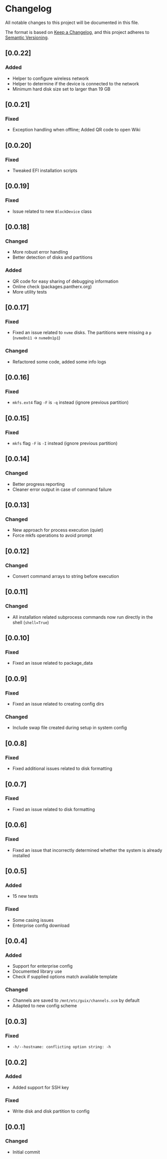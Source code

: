# Changelog

All notable changes to this project will be documented in this file.

The format is based on [Keep a Changelog](https://keepachangelog.com/en/1.0.0/),
and this project adheres to [Semantic Versioning](https://semver.org/spec/v2.0.0.html).

## [0.0.22]

### Added

- Helper to configure wireless network
- Helper to determine if the device is connected to the network
- Minimum hard disk size set to larger than 19 GB

## [0.0.21]

### Fixed

- Exception handling when offline; Added QR code to open Wiki

## [0.0.20]

### Fixed

- Tweaked EFI installation scripts

## [0.0.19]

### Fixed

- Issue related to new `BlockDevice` class

## [0.0.18]

### Changed

- More robust error handling
- Better detection of disks and partitions

### Added

- QR code for easy sharing of debugging information
- Online check (packages.pantherx.org)
- More utility tests

## [0.0.17]

### Fixed

- Fixed an issue related to `nvme` disks. The partitions were missing a `p` (`nvme0n11` -> `nvme0n1p1`)

### Changed

- Refactored some code, added some info logs

## [0.0.16]

### Fixed

- `mkfs.ext4` flag `-F` is `-q` instead (ignore previous partition)

## [0.0.15]

### Fixed

- `mkfs` flag `-F` is `-I` instead (ignore previous partition)

## [0.0.14]

### Changed

- Better progress reporting
- Cleaner error output in case of command failure

## [0.0.13]

### Changed

- New approach for process execution (quiet)
- Force mkfs operations to avoid prompt

## [0.0.12]

### Changed

- Convert command arrays to string before execution

## [0.0.11]

### Changed

- All installation related subprocess commands now run directly in the shell (`shell=True`)

## [0.0.10]

### Fixed

- Fixed an issue related to package_data

## [0.0.9]

### Fixed

- Fixed an issue related to creating config dirs

### Changed

- Include swap file created during setup in system config

## [0.0.8]

### Fixed

- Fixed additional issues related to disk formatting

## [0.0.7]

### Fixed

- Fixed an issue related to disk formatting

## [0.0.6]

### Fixed

- Fixed an issue that incorrectly determined whether the system is already installed

## [0.0.5]

### Added

- 15 new tests

### Fixed

- Some casing issues
- Enterprise config download

## [0.0.4]

### Added

- Support for enterprise config
- Documented library use
- Check if supplied options match available template

### Changed

- Channels are saved to `/mnt/etc/guix/channels.scm` by default
- Adapted to new config scheme

## [0.0.3]

### Fixed

- `-h/--hostname: conflicting option string: -h`

## [0.0.2]

### Added

- Added support for SSH key

### Fixed

- Write disk and disk partition to config

## [0.0.1]

### Changed

- Initial commit
